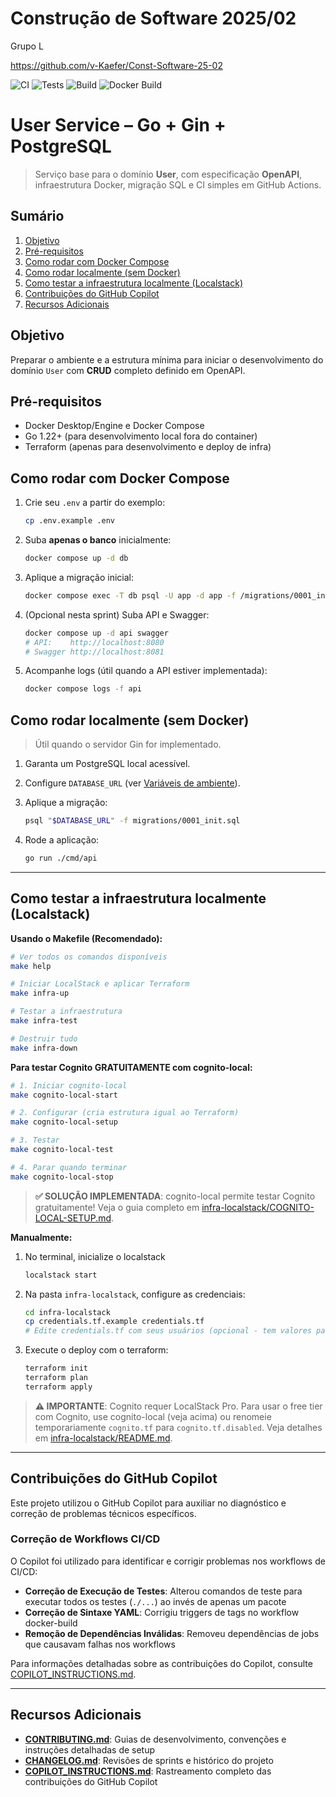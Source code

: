 # Construção de Software 2025/02
Grupo L

https://github.com/v-Kaefer/Const-Software-25-02

![CI](https://github.com/v-Kaefer/Const-Software-25-02/actions/workflows/ci.yaml/badge.svg)
![Tests](https://github.com/v-Kaefer/Const-Software-25-02/actions/workflows/tests.yaml/badge.svg)
![Build](https://github.com/v-Kaefer/Const-Software-25-02/actions/workflows/build.yaml/badge.svg)
![Docker Build](https://github.com/v-Kaefer/Const-Software-25-02/actions/workflows/docker-build.yaml/badge.svg)

# User Service – Go + Gin + PostgreSQL

> Serviço base para o domínio **User**, com especificação **OpenAPI**, infraestrutura Docker, migração SQL e CI simples em GitHub Actions.

## Sumário
1. [Objetivo](#objetivo)
2. [Pré-requisitos](#pré-requisitos)
3. [Como rodar com Docker Compose](#como-rodar-com-docker-compose)
4. [Como rodar localmente (sem Docker)](#como-rodar-localmente-sem-docker)
5. [Como testar a infraestrutura localmente (Localstack)](#como-testar-a-infraestrutura-localmente-localstack)
6. [Contribuições do GitHub Copilot](#contribuições-do-github-copilot)
7. [Recursos Adicionais](#recursos-adicionais)


## Objetivo
Preparar o ambiente e a estrutura mínima para iniciar o desenvolvimento do domínio `User` com **CRUD** completo definido em OpenAPI.

## Pré-requisitos
- Docker Desktop/Engine e Docker Compose
- Go 1.22+ (para desenvolvimento local fora do container)
- Terraform (apenas para desenvolvimento e deploy de infra)

## Como rodar com Docker Compose
1. Crie seu `.env` a partir do exemplo:
   ```bash
   cp .env.example .env
    ```
2. Suba **apenas o banco** inicialmente:

   ```bash
   docker compose up -d db
   ```
3. Aplique a migração inicial:

   ```bash
   docker compose exec -T db psql -U app -d app -f /migrations/0001_init.sql
   ```
4. (Opcional nesta sprint) Suba API e Swagger:

   ```bash
   docker compose up -d api swagger
   # API:    http://localhost:8080
   # Swagger http://localhost:8081
   ```
5. Acompanhe logs (útil quando a API estiver implementada):

   ```bash
   docker compose logs -f api
   ```

## Como rodar localmente (sem Docker)

> Útil quando o servidor Gin for implementado.

1. Garanta um PostgreSQL local acessível.
2. Configure `DATABASE_URL` (ver [Variáveis de ambiente](./CONTRIBUTING.md)).
3. Aplique a migração:

   ```bash
   psql "$DATABASE_URL" -f migrations/0001_init.sql
   ```
4. Rode a aplicação:

   ```bash
   go run ./cmd/api
   ```

---


## Como testar a infraestrutura localmente (Localstack)

**Usando o Makefile (Recomendado):**

```bash
# Ver todos os comandos disponíveis
make help

# Iniciar LocalStack e aplicar Terraform
make infra-up

# Testar a infraestrutura
make infra-test

# Destruir tudo
make infra-down
```

**Para testar Cognito GRATUITAMENTE com cognito-local:**

```bash
# 1. Iniciar cognito-local
make cognito-local-start

# 2. Configurar (cria estrutura igual ao Terraform)
make cognito-local-setup

# 3. Testar
make cognito-local-test

# 4. Parar quando terminar
make cognito-local-stop
```

>**✅ SOLUÇÃO IMPLEMENTADA**: cognito-local permite testar Cognito gratuitamente! Veja o guia completo em [infra-localstack/COGNITO-LOCAL-SETUP.md](./infra-localstack/COGNITO-LOCAL-SETUP.md).

**Manualmente:**

1. No terminal, inicialize o localstack
   ```bash
   localstack start
   ```

2. Na pasta ``infra-localstack``, configure as credenciais:
   ```bash
   cd infra-localstack
   cp credentials.tf.example credentials.tf
   # Edite credentials.tf com seus usuários (opcional - tem valores padrão)
   ```

3. Execute o deploy com o terraform:
   ```bash
   terraform init
   terraform plan
   terraform apply
   ```

>**⚠️ IMPORTANTE**: Cognito requer LocalStack Pro. Para usar o free tier com Cognito, use cognito-local (veja acima) ou renomeie temporariamente `cognito.tf` para `cognito.tf.disabled`. Veja detalhes em [infra-localstack/README.md](./infra-localstack/README.md).

---
## Contribuições do GitHub Copilot

Este projeto utilizou o GitHub Copilot para auxiliar no diagnóstico e correção de problemas técnicos específicos.


### Correção de Workflows CI/CD
O Copilot foi utilizado para identificar e corrigir problemas nos workflows de CI/CD:
- **Correção de Execução de Testes**: Alterou comandos de teste para executar todos os testes (`./...`) ao invés de apenas um pacote
- **Correção de Sintaxe YAML**: Corrigiu triggers de tags no workflow docker-build
- **Remoção de Dependências Inválidas**: Removeu dependências de jobs que causavam falhas nos workflows

Para informações detalhadas sobre as contribuições do Copilot, consulte [COPILOT_INSTRUCTIONS.md](./COPILOT_INSTRUCTIONS.md).

---

## Recursos Adicionais

- **[CONTRIBUTING.md](./CONTRIBUTING.md)**: Guias de desenvolvimento, convenções e instruções detalhadas de setup
- **[CHANGELOG.md](./CHANGELOG.md)**: Revisões de sprints e histórico do projeto
- **[COPILOT_INSTRUCTIONS.md](./COPILOT_INSTRUCTIONS.md)**: Rastreamento completo das contribuições do GitHub Copilot
